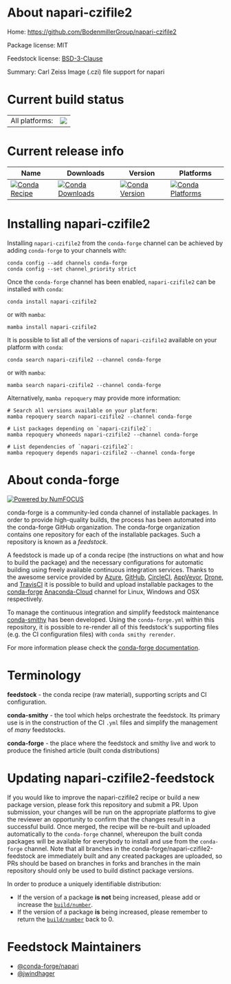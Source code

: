 About napari-czifile2
=====================

Home: https://github.com/BodenmillerGroup/napari-czifile2

Package license: MIT

Feedstock license: [BSD-3-Clause](https://github.com/conda-forge/napari-czifile2-feedstock/blob/main/LICENSE.txt)

Summary: Carl Zeiss Image (.czi) file support for napari

Current build status
====================


<table><tr><td>All platforms:</td>
    <td>
      <a href="https://dev.azure.com/conda-forge/feedstock-builds/_build/latest?definitionId=15223&branchName=main">
        <img src="https://dev.azure.com/conda-forge/feedstock-builds/_apis/build/status/napari-czifile2-feedstock?branchName=main">
      </a>
    </td>
  </tr>
</table>

Current release info
====================

| Name | Downloads | Version | Platforms |
| --- | --- | --- | --- |
| [![Conda Recipe](https://img.shields.io/badge/recipe-napari--czifile2-green.svg)](https://anaconda.org/conda-forge/napari-czifile2) | [![Conda Downloads](https://img.shields.io/conda/dn/conda-forge/napari-czifile2.svg)](https://anaconda.org/conda-forge/napari-czifile2) | [![Conda Version](https://img.shields.io/conda/vn/conda-forge/napari-czifile2.svg)](https://anaconda.org/conda-forge/napari-czifile2) | [![Conda Platforms](https://img.shields.io/conda/pn/conda-forge/napari-czifile2.svg)](https://anaconda.org/conda-forge/napari-czifile2) |

Installing napari-czifile2
==========================

Installing `napari-czifile2` from the `conda-forge` channel can be achieved by adding `conda-forge` to your channels with:

```
conda config --add channels conda-forge
conda config --set channel_priority strict
```

Once the `conda-forge` channel has been enabled, `napari-czifile2` can be installed with `conda`:

```
conda install napari-czifile2
```

or with `mamba`:

```
mamba install napari-czifile2
```

It is possible to list all of the versions of `napari-czifile2` available on your platform with `conda`:

```
conda search napari-czifile2 --channel conda-forge
```

or with `mamba`:

```
mamba search napari-czifile2 --channel conda-forge
```

Alternatively, `mamba repoquery` may provide more information:

```
# Search all versions available on your platform:
mamba repoquery search napari-czifile2 --channel conda-forge

# List packages depending on `napari-czifile2`:
mamba repoquery whoneeds napari-czifile2 --channel conda-forge

# List dependencies of `napari-czifile2`:
mamba repoquery depends napari-czifile2 --channel conda-forge
```


About conda-forge
=================

[![Powered by
NumFOCUS](https://img.shields.io/badge/powered%20by-NumFOCUS-orange.svg?style=flat&colorA=E1523D&colorB=007D8A)](https://numfocus.org)

conda-forge is a community-led conda channel of installable packages.
In order to provide high-quality builds, the process has been automated into the
conda-forge GitHub organization. The conda-forge organization contains one repository
for each of the installable packages. Such a repository is known as a *feedstock*.

A feedstock is made up of a conda recipe (the instructions on what and how to build
the package) and the necessary configurations for automatic building using freely
available continuous integration services. Thanks to the awesome service provided by
[Azure](https://azure.microsoft.com/en-us/services/devops/), [GitHub](https://github.com/),
[CircleCI](https://circleci.com/), [AppVeyor](https://www.appveyor.com/),
[Drone](https://cloud.drone.io/welcome), and [TravisCI](https://travis-ci.com/)
it is possible to build and upload installable packages to the
[conda-forge](https://anaconda.org/conda-forge) [Anaconda-Cloud](https://anaconda.org/)
channel for Linux, Windows and OSX respectively.

To manage the continuous integration and simplify feedstock maintenance
[conda-smithy](https://github.com/conda-forge/conda-smithy) has been developed.
Using the ``conda-forge.yml`` within this repository, it is possible to re-render all of
this feedstock's supporting files (e.g. the CI configuration files) with ``conda smithy rerender``.

For more information please check the [conda-forge documentation](https://conda-forge.org/docs/).

Terminology
===========

**feedstock** - the conda recipe (raw material), supporting scripts and CI configuration.

**conda-smithy** - the tool which helps orchestrate the feedstock.
                   Its primary use is in the construction of the CI ``.yml`` files
                   and simplify the management of *many* feedstocks.

**conda-forge** - the place where the feedstock and smithy live and work to
                  produce the finished article (built conda distributions)


Updating napari-czifile2-feedstock
==================================

If you would like to improve the napari-czifile2 recipe or build a new
package version, please fork this repository and submit a PR. Upon submission,
your changes will be run on the appropriate platforms to give the reviewer an
opportunity to confirm that the changes result in a successful build. Once
merged, the recipe will be re-built and uploaded automatically to the
`conda-forge` channel, whereupon the built conda packages will be available for
everybody to install and use from the `conda-forge` channel.
Note that all branches in the conda-forge/napari-czifile2-feedstock are
immediately built and any created packages are uploaded, so PRs should be based
on branches in forks and branches in the main repository should only be used to
build distinct package versions.

In order to produce a uniquely identifiable distribution:
 * If the version of a package **is not** being increased, please add or increase
   the [``build/number``](https://docs.conda.io/projects/conda-build/en/latest/resources/define-metadata.html#build-number-and-string).
 * If the version of a package **is** being increased, please remember to return
   the [``build/number``](https://docs.conda.io/projects/conda-build/en/latest/resources/define-metadata.html#build-number-and-string)
   back to 0.

Feedstock Maintainers
=====================

* [@conda-forge/napari](https://github.com/conda-forge/napari/)
* [@jwindhager](https://github.com/jwindhager/)

